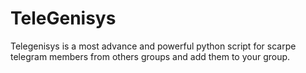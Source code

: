 # TeleGenisys
Telegenisys is a most advance and powerful python script for scarpe telegram members from others groups and add them to your group.
